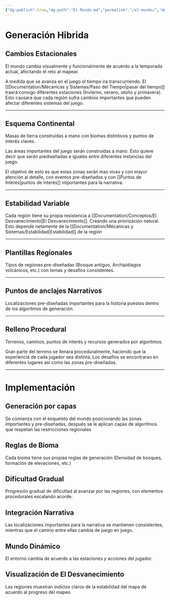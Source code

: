 ```yaml
---
{"dg-publish":true,"dg-path":"El Mundo.md","permalink":"/el-mundo/","dgPassFrontmatter":true}
---
```


# Generación Hibrida
## Cambios Estacionales

El mundo cambia visualmente y funcionalmente de acuerdo a la temporada actual, afectando el reto al mapear.

A medida que se avanza en el juego el tiempo ira transcurriendo. El [[Documentation/Mécanicas y Sistemas/Paso del Tiempo\|pasar del tiempo]] traerá consigo diferentes estaciones (Invierno, verano, otoño y primavera). Esto causara que cada región sufra cambios importantes que pueden afectar diferentes sistemas del juego.

---
## Esquema Continental

Masas de tierra construidas a mano con biomas distintivos y puntos de interés claves.

Las áreas importantes del juego serán construidas a mano. Esto quiere decir que serán prediseñadas e iguales entre diferentes instancias del juego. 

El objetivo de esto es que estas zonas serán mas vivas y con mayor atención al detalle, con eventos pre-diseñados y con [[Puntos de Interés\|puntos de interés]] importantes para la narrativa.

---
## Estabilidad Variable

Cada región tiene su propia resistencia a [[Documentation/Conceptos/El Desvanecimiento\|El Desvanecimiento]]. Creando una priorización natural. Esto depende netamente de la [[Documentation/Mécanicas y Sistemas/Estabilidad\|Estabilidad]] de la región

---
## Plantillas Regionales

Tipos de regiones pre-diseñadas (Bosque antiguo, Archipiélagos volcánicos, etc.) con temas y desafíos consistentes.

---
## Puntos de anclajes Narrativos

Localizaciones pre-diseñadas importantes para la historia puestos dentro de los algoritmos de generación.

---
## Relleno Procedural

Terrenos, caminos, puntos de interés y recursos generados por algoritmos.

Gran parte del terreno se llenara proceduralmente, haciendo que la experiencia de cada jugador sea distinta. Los desafíos se encontraran en diferentes lugares así como las zonas pre-diseñadas.

---
# Implementación

## Generación por capas
Se comienza con el esqueleto del mundo posicionando las zonas importantes y pre-diseñadas, después se le aplican capas de algoritmos que respetan las restricciones regionales

## Reglas de Bioma
Cada bioma tiene sus propias reglas de generación (Densidad de bosques, formación de elevaciones, etc.)

## Dificultad Gradual
Progresión gradual de dificultad al avanzar por las regiones, con elementos procedurales escalando acorde.

## Integración Narrativa
Las localizaciones importantes para la narrativa se mantienen consistentes, mientras que el camino entre ellas cambia de juego en juego.

## Mundo Dinámico
El entorno cambia de acuerdo a las estaciones y acciones del jugador.

## Visualización de El Desvanecimiento
Las regiones muestran indicios claros de la estabilidad del mapa de acuerdo al progreso del mapeo